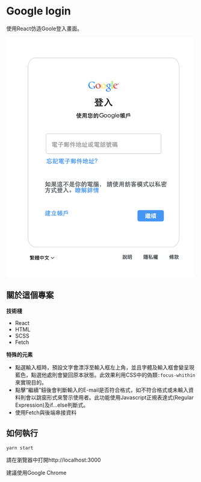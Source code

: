 # Google login

使用React仿造Goole登入畫面。

<img src="https://github.com/nina12336/google_login/blob/main/login-react/readme_photo/google%20login%20%E7%95%AB%E9%9D%A2.png"  width="500px" />

## 關於這個專案

**技術棧**
- React
- HTML
- SCSS
- Fetch

**特殊的元素**
- 點選輸入框時，預設文字會漂浮至輸入框左上角，並且字體及輸入框會變呈現藍色，點選他處則會變回原本狀態。此效果利用CSS中的偽類```:focus-whithin```來實現目的。 
- 點擊“繼續”鈕後會判斷輸入的E-mail是否符合格式，如不符合格式或未輸入資料則會以跳窗形式來警示使用者。此功能使用Javascript正規表達式(Regular Expression)及if...else判斷式。
- 使用Fetch與後端串接資料

## 如何執行

```
yarn start
```
請在瀏覽器中打開http://localhost:3000

建議使用Google Chrome
